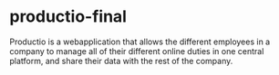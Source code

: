 # productio-final

Productio is a webapplication that allows the different employees in a company to manage all of their different online duties in one central
platform, and share their data with the rest of the company.
